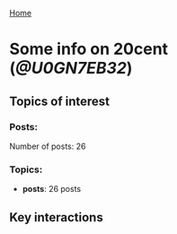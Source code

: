[Home](https://kelu124.github.io/echommunity/)

# Some info on __20cent__ (_@U0GN7EB32_)


## Topics of interest

### Posts: 

Number of posts: 26

### Topics:

* __posts__: 26 posts

## Key interactions 

